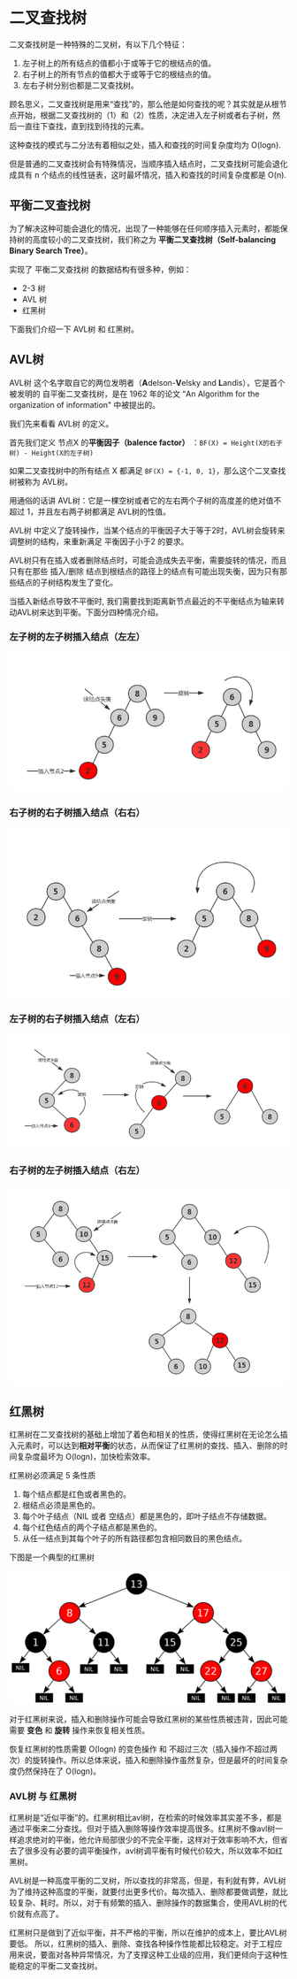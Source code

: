 # 二叉查找树
二叉查找树是一种特殊的二叉树，有以下几个特征：
1. 左子树上的所有结点的值都小于或等于它的根结点的值。
2. 右子树上的所有节点的值都大于或等于它的根结点的值。
3. 左右子树分别也都是二叉查找树。

顾名思义，二叉查找树是用来“查找”的，那么他是如何查找的呢？其实就是从根节点开始，根据二叉查找树的（1）和（2）性质，决定进入左子树或者右子树，然后一直往下查找，直到找到待找的元素。

这种查找的模式与二分法有着相似之处，插入和查找的时间复杂度均为 O(logn).

但是普通的二叉查找树会有特殊情况，当顺序插入结点时，二叉查找树可能会退化成具有 n 个结点的线性链表，这时最坏情况，插入和查找的时间复杂度都是 O(n).

## 平衡二叉查找树
为了解决这种可能会退化的情况，出现了一种能够在任何顺序插入元素时，都能保持树的高度较小的二叉查找树，我们称之为 **平衡二叉查找树（Self-balancing Binary Search Tree）**。

实现了 平衡二叉查找树 的数据结构有很多种，例如：
* 2-3 树
* AVL 树
* 红黑树

下面我们介绍一下 AVL树 和 红黑树。

## AVL树
AVL树 这个名字取自它的两位发明者（**A**delson-**V**elsky and **L**andis），它是首个被发明的 自平衡二叉查找树，是在 1962 年的论文 “An Algorithm for the organization of information" 中被提出的。

我们先来看看 AVL树 的定义。

首先我们定义 节点X 的**平衡因子（balence factor）** ：`BF(X) = Height(X的右子树) - Height(X的左子树)`

如果二叉查找树中的所有结点 X 都满足 `BF(X) = {-1, 0, 1}`，那么这个二叉查找树被称为 AVL树。

用通俗的话讲 AVL树：它是一棵空树或者它的左右两个子树的高度差的绝对值不超过 1，并且左右两子树都满足 AVL树的性值。

AVL树 中定义了旋转操作，当某个结点的平衡因子大于等于2时，AVL树会旋转来调整树的结构，来重新满足 平衡因子小于2 的要求。

AVL树只有在插入或者删除结点时，可能会造成失去平衡，需要旋转的情况，而且 只有在那些 插入/删除 结点到根结点的路径上的结点有可能出现失衡，因为只有那些结点的子树结构发生了变化。

当插入新结点导致不平衡时, 我们需要找到距离新节点最近的不平衡结点为轴来转动AVL树来达到平衡。下面分四种情况介绍。

### 左子树的左子树插入结点（左左）
![left-left](./left-left.png)

### 右子树的右子树插入结点（右右）
![right-right](./right-right.png)

### 左子树的右子树插入结点（左右）
![left-right](./left-right.png)

### 右子树的左子树插入结点（右左）
![right-left](./right-left.png)

## 红黑树
红黑树在二叉查找树的基础上增加了着色和相关的性质，使得红黑树在无论怎么插入元素时，可以达到**相对平衡**的状态，从而保证了红黑树的查找、插入、删除的时间复杂度最坏为 O(logn)，加快检索效率。

红黑树必须满足 5 条性质
1. 每个结点都是红色或者黑色的。
2. 根结点必须是黑色的。
3. 每个叶子结点（NIL 或者 空结点）都是黑色的，即叶子结点不存储数据。
4. 每个红色结点的两个子结点都是黑色的。
5. 从任一结点到其每个叶子的所有路径都包含相同数目的黑色结点。

下图是一个典型的红黑树

![red-black-tree](./red-black-tree.png)

对于红黑树来说，插入和删除操作可能会导致红黑树的某些性质被违背，因此可能需要 **变色** 和 **旋转** 操作来恢复相关性质。

恢复红黑树的性质需要 O(logn) 的变色操作 和 不超过三次（插入操作不超过两次）的旋转操作。所以总体来说，插入和删除操作虽然复杂，但是最坏的时间复杂度仍然保持在了 O(logn)。

### AVL树 与 红黑树
红黑树是“近似平衡”的。红黑树相比avl树，在检索的时候效率其实差不多，都是通过平衡来二分查找。但对于插入删除等操作效率提高很多。红黑树不像avl树一样追求绝对的平衡，他允许局部很少的不完全平衡，这样对于效率影响不大，但省去了很多没有必要的调平衡操作，avl树调平衡有时候代价较大，所以效率不如红黑树。

AVL树是一种高度平衡的二叉树，所以查找的非常高，但是，有利就有弊，AVL树为了维持这种高度的平衡，就要付出更多代价。每次插入、删除都要做调整，就比较复杂、耗时。所以，对于有频繁的插入、删除操作的数据集合，使用AVL树的代价就有点高了。

红黑树只是做到了近似平衡，并不严格的平衡，所以在维护的成本上，要比AVL树要低。
所以，红黑树的插入、删除、查找各种操作性能都比较稳定。对于工程应用来说，要面对各种异常情况，为了支撑这种工业级的应用，我们更倾向于这种性能稳定的平衡二叉查找树。